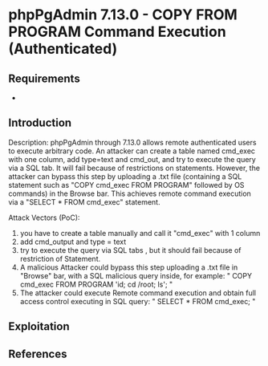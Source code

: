 # phpPgAdmin 7.13.0 - COPY FROM PROGRAM Command Execution (Authenticated)

## Requirements

 - 

## Introduction

Description: phpPgAdmin through 7.13.0 allows remote authenticated users to execute arbitrary code. An attacker can create a table named cmd_exec with one column, add type=text and cmd_out, and try to execute the query via a SQL tab. It will fail because of restrictions on statements. However, the attacker can bypass this step by uploading a .txt file (containing a SQL statement such as "COPY cmd_exec FROM PROGRAM" followed by OS commands) in the Browse bar. This achieves remote command execution via a "SELECT * FROM cmd_exec" statement.

Attack Vectors (PoC):
1) you have to create a table manually and call it "cmd_exec" with 1 column
2) add cmd_output and type = text
3) try to execute the query via SQL tabs , but it should fail because of restriction of Statement.
4) A malicious Attacker could bypass this step uploading a .txt file in "Browse" bar, with a SQL malicious query inside, for example: " COPY cmd_exec FROM PROGRAM 'id; cd /root; ls'; "
5) The attacker could execute Remote command execution and obtain full access control executing in SQL query: " SELECT * FROM cmd_exec; "

## Exploitation



## References

